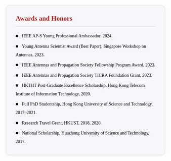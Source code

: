 <!-- 可直接放到页面中；若已全局有 .yz-section / h2 等样式，也可以只保留 .yz-awards 的部分 -->
<style>
  /* 高级视觉与字体（与主页一致） */
  .yz-section.yz-awards {
    background-color: #f5f7fa;
    padding: 22px 30px;
    margin-bottom: 28px;
    border-radius: 12px;
    border: 1px solid #e0e0e0;
    box-shadow: 0 2px 6px rgba(0,0,0,0.05);
    font-family: Georgia, Cambria, "Times New Roman", serif;
    color: #000000;
    line-height: 1.9;
    transition: all 0.25s ease-in-out;
  }
  .yz-section.yz-awards h2 {
    color: #B22222;
    font-family: Georgia, Cambria, "Times New Roman", serif;
    font-weight: bold;
    border-bottom: 1px solid #d0d0d0;
    padding-bottom: 4px;
    margin-top: 0;
  }
  .yz-section.yz-awards p {
    margin: 6px 0;
    /* 小屏默认正常换行，避免溢出 */
    white-space: normal;
    word-break: normal;
  }
  .yz-section.yz-awards .bullet {
    color: black;
    font-weight: bold;
    margin-right: 8px;
  }
  /* 大屏：强制整行不换行，视觉更利落 */
  @media (min-width: 992px) {
    .yz-section.yz-awards p {
      white-space: nowrap;
      word-break: keep-all; /* 避免在英文单词中间硬断 */
    }
  }
</style>

<div class="yz-section yz-awards">
  <h2>Awards and Honors</h2>

  <p><span class="bullet">■</span> IEEE AP-S Young Professional Ambassador, 2024.</p>
  <p><span class="bullet">■</span> Young Antenna Scientist Award (Best Paper), Singapore Workshop on Antennas, 2023.</p>
  <p><span class="bullet">■</span> IEEE Antennas and Propagation Society Fellowship Program Award, 2023.</p>
  <p><span class="bullet">■</span> IEEE Antennas and Propagation Society TICRA Foundation Grant, 2023.</p>
  <p><span class="bullet">■</span> HKTIIT Post-Graduate Excellence Scholarship, Hong Kong Telecom Institute of Information Technology, 2020.</p>
  <p><span class="bullet">■</span> Full PhD Studentship, Hong Kong University of Science and Technology, 2017–2021.</p>
  <p><span class="bullet">■</span> Research Travel Grant, HKUST, 2018, 2020.</p>
  <p><span class="bullet">■</span> National Scholarship, Huazhong University of Science and Technology, 2017.</p>
</div>
